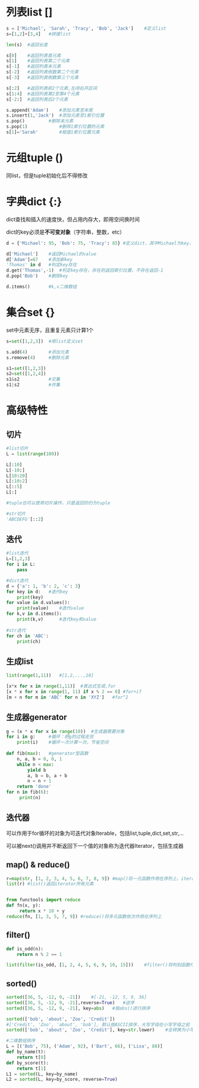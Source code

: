 # 列表list []

```python
s = ['Michael', 'Sarah', 'Tracy', 'Bob', 'Jack']	#定义list
s=[1,2]+[3,4]	#拼接list

len(s)	#返回长度

s[0]	#返回列表首元素
s[1]	#返回列表第二个元素
s[-1]	#返回列表末元素
s[-2]	#返回列表倒数第二个元素
s[-3]	#返回列表倒数第三个元素

s[:2]	#返回列表前2个元素,左闭右开区间
s[1:4]	#返回列表第2至第4个元素
s[-2:]	#返回列表后2个元素

s.append('Adam')	#添加元素至末尾
s.insert(1,'Jack')	#添加元素至1索引位置
s.pop()			#删除末元素
s.pop(1)			#删除1索引位置的元素
s[1]='Sarah'		#赋值1索引位置元素

```





# 元组tuple ()

同list，但是tuple初始化后不得修改





# 字典dict {:}

dict查找和插入的速度快，但占用内存大，即用空间换时间

dict的key必须是**不可变对象**（字符串，整数，etc）

```python
d = {'Michael': 95, 'Bob': 75, 'Tracy': 85}	#定义dict，其中Michael为key，95为value

d['Michael']	#返回Michael的value
d['Adam']=67	#添加新key
'Thomas' in d	#判定key存在
d.get('Thomas',-1)	#判定key存在，存在则返回索引位置，不存在返回-1
d.pop('Bob')	#删除key

d.items()		#k,v二维数组
```





# 集合set {}

set中元素无序，且重复元素只计算1个

```python
s=set([1,2,3])	#用list定义set

s.add(4)		#添加元素
s.remove(4)		#删除元素

s1=set([1,2,3])
s2=set([1,2,4])
s1&s2			#交集
s1|s2			#并集
```





# 高级特性

## 切片

```python
#list切片
L = list(range(100))

L[:10]
L[-10:]
L[10:20]
L[:10:2]
L[::5]
L[:]

#tuple也可以使用切片操作，只是返回的仍为tuple

#str切片
'ABCDEFG'[::2]

```



## 迭代

```python
#list迭代
L=[1,2,3]
for i in L:
    pass

#dict迭代
d = {'a': 1, 'b': 2, 'c': 3}
for key in d:	#迭代key
	print(key)
for value in d.values():
    print(value)	#迭代value
for k,v in d.items():
    print(k,v)		#迭代key和value
    
#str迭代
for ch in 'ABC':
    print(ch)
```



## 生成list

```python
list(range(1,11))	#[1,2,...,10]

[x*x for x in range(1,11)]	#表达式生成,for
[x * x for x in range(1, 11) if x % 2 == 0]	#for+if
[m + n for m in 'ABC' for n in 'XYZ']	#for^2
```



## 生成器generator

```python
g = (x * x for x in range(10))	#生成器需要对象
for i in g:		#循环：把g的过程走完
    print(i)	#循环一次计算一次，节省空间
    
def fib(max):	#generator型函数
    n, a, b = 0, 0, 1
    while n < max:
        yield b
        a, b = b, a + b
        n = n + 1
    return 'done'   
for n in fib(6):
     print(n)
```



## 迭代器

可以作用于for循环的对象为可迭代对象Iterable，包括list,tuple,dict,set,str,...

可以被next()调用并不断返回下一个值的对象称为迭代器Iterator，包括生成器



## map() & reduce()

```python
r=map(str, [1, 2, 3, 4, 5, 6, 7, 8, 9])	#map()将一元函数作用在序列上，iterator
list(r)	#list()返回iterator所有元素


from functools import reduce
def fn(x, y):
     return x * 10 + y
reduce(fn, [1, 3, 5, 7, 9])	#reduce()将多元函数依次作用在序列上
```



## filter()

```python
def is_odd(n):
    return n % 2 == 1

list(filter(is_odd, [1, 2, 4, 5, 6, 9, 10, 15]))	#filter()将判别函数作用在序列上，删去返回False的元素,iterator
```



## sorted()

```python
sorted([36, 5, -12, 9, -21])	#[-21, -12, 5, 9, 36]
sorted([36, 5, -12, 9, -21],reverse=True)	#逆序
sorted([36, 5, -12, 9, -21], key=abs) 	#按abs()进行排序

sorted(['bob', 'about', 'Zoo', 'Credit'])
#['Credit', 'Zoo', 'about', 'bob'], 默认按ASCII排序，大写字母在小写字母之前
sorted(['bob', 'about', 'Zoo', 'Credit'], key=str.lower)	#全转换为小写

#二维数组排序
L = [('Bob', 75), ('Adam', 92), ('Bart', 66), ('Lisa', 88)]
def by_name(t):
    return t[0]
def by_score(t):
    return t[1]
L1 = sorted(L, key=by_name)
L2 = sorted(L, key=by_score, reverse=True)
```


